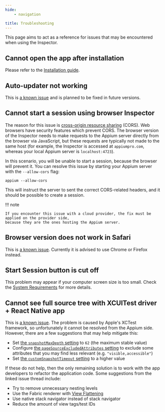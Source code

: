 ```yaml
---
hide:
    - navigation

title: Troubleshooting
---
```


This page aims to act as a reference for issues that may be encountered when using the Inspector.

## Cannot open the app after installation

Please refer to the [Installation guide](./quickstart/installation.md).

## Auto-updater not working

This is [a known issue](https://github.com/appium/appium-inspector/issues/733) and is planned to be
fixed in future versions.

## Cannot start a session using browser Inspector

The reason for this issue is [cross-origin resource sharing](https://developer.mozilla.org/en-US/docs/Web/HTTP/CORS)
(CORS). Web browsers have security features which prevent CORS. The browser version of the Inspector
needs to make requests to the Appium server directly from the browser via JavaScript, but these
requests are typically not made to the same host (for example, the Inspector is accessed at
`appiumpro.com`, whereas your local Appium server is `localhost:4723`).

In this scenario, you will be unable to start a session, because the browser will prevent it. You
can resolve this issue by starting your Appium server with the `--allow-cors` flag:

```
appium --allow-cors
```

This will instruct the server to sent the correct CORS-related headers, and it should be possible to
create a session.

!!! note

    If you encounter this issue with a cloud provider, the fix must be applied on the provider side,
    because they are the ones hosting the Appium server.

## Browser version does not work in Safari

This is [a known issue](https://github.com/appium/appium-inspector/issues/103). Currently it is
advised to use Chrome or Firefox instead.

## Start Session button is cut off

This problem may appear if your computer screen size is too small. Check the
[System Requirements](./quickstart/requirements.md) for more details.

## Cannot see full source tree with XCUITest driver + React Native app

This is [a known issue](https://github.com/appium/appium/issues/14825). The problem is caused by
Apple's XCTest framework, so unfortunately it cannot be resolved from the Appium side. However,
there are a few suggestions that may help mitigate this:

-   Set [the `snapshotMaxDepth` setting](https://appium.github.io/appium-xcuitest-driver/latest/settings/)
    to `62` (the maximum stable value)
-   Configure [the `pageSourceExcludedAttributes` setting](https://appium.github.io/appium-xcuitest-driver/latest/settings/)
    to exclude some attributes that you may find less relevant (e.g. `"visible,accessible"`)
-   Set [the `customSnapshotTimeout` setting](https://appium.github.io/appium-xcuitest-driver/latest/settings/)
    to a higher value

If these do not help, then the only remaining solution is to work with the app developers to
refactor the application code. Some suggestions from the linked issue thread include:

-   Try to remove unnecessary nesting levels
-   Use the Fabric renderer with [View Flattening](https://reactnative.dev/architecture/view-flattening)
-   Use native stack navigator instead of stack navigator
-   Reduce the amount of view tags/test IDs

